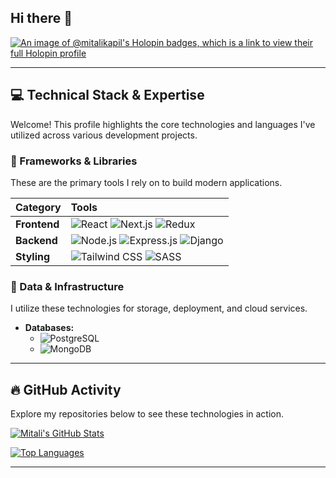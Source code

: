 ## Hi there 👋

[![An image of @mitalikapil's Holopin badges, which is a link to view their full Holopin profile](https://holopin.me/mitalikapil)](https://holopin.io/@mitalikapil)

---

## 💻 Technical Stack & Expertise

Welcome! This profile highlights the core technologies and languages I've utilized across various development projects.


### 🚀 Frameworks & Libraries

These are the primary tools I rely on to build modern applications.

| Category | Tools |
| :--- | :--- |
| **Frontend** | ![React](https://img.shields.io/badge/-React-61DAFB?style=for-the-badge&logo=react&logoColor=white) ![Next.js](https://img.shields.io/badge/Next.js-000000?style=for-for-the-badge&logo=next.js&logoColor=white) ![Redux](https://img.shields.io/badge/-Redux-764ABC?style=for-the-badge&logo=redux&logoColor=white) |
| **Backend** | ![Node.js](https://img.shields.io/badge/-Node.js-339933?style=for-the-badge&logo=node.js&logoColor=white) ![Express.js](https://img.shields.io/badge/Express.js-000000?style=for-the-badge&logo=express&logoColor=white) ![Django](https://img.shields.io/badge/Django-092E20?style=for-the-badge&logo=django&logoColor=white) |
| **Styling** | ![Tailwind CSS](https://img.shields.io/badge/Tailwind_CSS-38B2AC?style=for-the-badge&logo=tailwind-css&logoColor=white) ![SASS](https://img.shields.io/badge/SASS-CC6699?style=for-the-badge&logo=sass&logoColor=white) |

### 💾 Data & Infrastructure

I utilize these technologies for storage, deployment, and cloud services.

* **Databases:**
    * ![PostgreSQL](https://img.shields.io/badge/-PostgreSQL-336791?style=for-the-badge&logo=postgresql&logoColor=white)
    * ![MongoDB](https://img.shields.io/badge/-MongoDB-47A248?style=for-the-badge&logo=mongodb&logoColor=white)

---

## 🔥 GitHub Activity

Explore my repositories below to see these technologies in action.

[![Mitali's GitHub Stats](https://github-readme-stats.vercel.app/api?username=mitalikapil&show_icons=true&theme=dark&include_all_commits=true&count_private=true)](https://github.com/anuraghazra/github-readme-stats)

[![Top Languages](https://github-readme-stats.vercel.app/api/top-langs/?username=mitalikapil&layout=compact&theme=dark)](https://github.com/anuraghazra/github-readme-stats)

---
